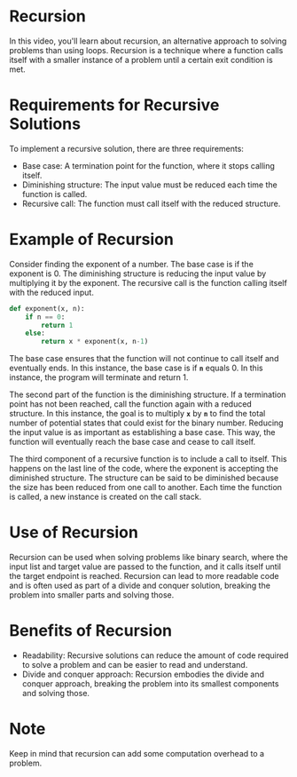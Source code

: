 # Recursion

In this video, you'll learn about recursion, an alternative approach to solving problems than using loops. Recursion is a technique where a function calls itself with a smaller instance of a problem until a certain exit condition is met.

# ****Requirements for Recursive Solutions****

To implement a recursive solution, there are three requirements:

- Base case: A termination point for the function, where it stops calling itself.
- Diminishing structure: The input value must be reduced each time the function is called.
- Recursive call: The function must call itself with the reduced structure.

# **Example of Recursion**

Consider finding the exponent of a number. The base case is if the exponent is 0. The diminishing structure is reducing the input value by multiplying it by the exponent. The recursive call is the function calling itself with the reduced input.

```python
def exponent(x, n):
    if n == 0:
        return 1
    else:
        return x * exponent(x, n-1)
```

The base case ensures that the function will not continue to call itself and eventually ends. In this instance, the base case is if **`n`** equals 0. In this instance, the program will terminate and return 1.

The second part of the function is the diminishing structure. If a termination point has not been reached, call the function again with a reduced structure. In this instance, the goal is to multiply **`x`** by **`n`** to find the total number of potential states that could exist for the binary number. Reducing the input value is as important as establishing a base case. This way, the function will eventually reach the base case and cease to call itself.

The third component of a recursive function is to include a call to itself. This happens on the last line of the code, where the exponent is accepting the diminished structure. The structure can be said to be diminished because the size has been reduced from one call to another. Each time the function is called, a new instance is created on the call stack.

# **Use of Recursion**

Recursion can be used when solving problems like binary search, where the input list and target value are passed to the function, and it calls itself until the target endpoint is reached. Recursion can lead to more readable code and is often used as part of a divide and conquer solution, breaking the problem into smaller parts and solving those.

# **Benefits of Recursion**

- Readability: Recursive solutions can reduce the amount of code required to solve a problem and can be easier to read and understand.
- Divide and conquer approach: Recursion embodies the divide and conquer approach, breaking the problem into its smallest components and solving those.

# Note

Keep in mind that recursion can add some computation overhead to a problem.